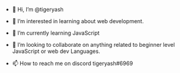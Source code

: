 - 👋 Hi, I’m @tigeryash
- 👀 I’m interested in learning about web 
development.
- 🌱 I’m currently learning JavaScript 
- 💞️ I’m looking to collaborate on anything 
related to beginner level JavaScript or web dev
Languages.

- 📫 How to reach me on discord tigeryash#6969

<!---
tigeryash/tigeryash is a ✨ special ✨ repository because its `README.md` (this file) appears on your GitHub profile.
You can click the Preview link to take a look at your changes.
--->
